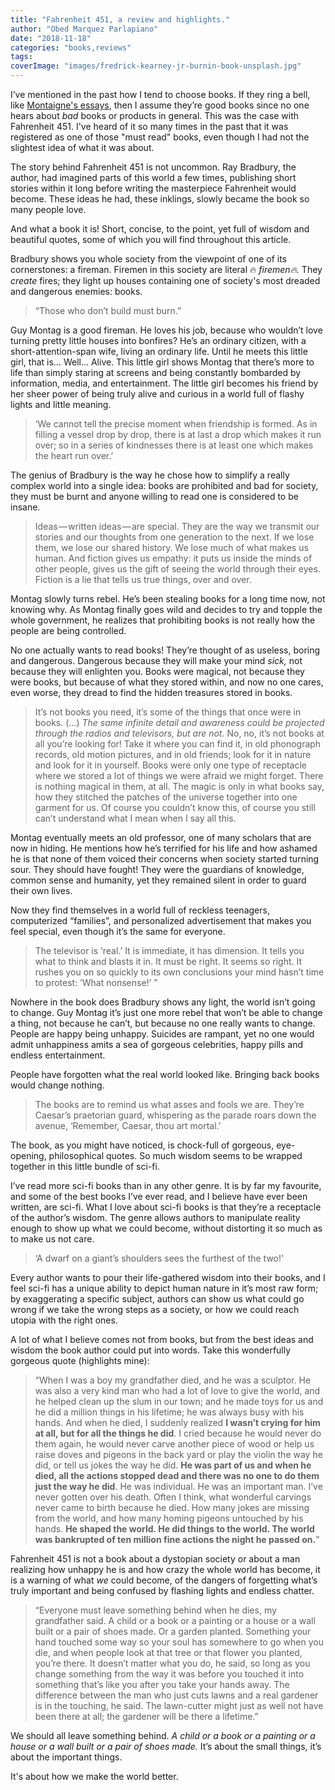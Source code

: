 ```yaml
---
title: "Fahrenheit 451, a review and highlights."
author: "Obed Marquez Parlapiano"
date: "2018-11-18"
categories: "books,reviews"
tags:
coverImage: "images/fredrick-kearney-jr-burnin-book-unsplash.jpg"
---
```


I’ve mentioned in the past how I tend to choose books. If they ring a bell, like [Montaigne's essays](https://obedparla.com/books/reviews/the-casual-exacerbating-philosophy-of-montaigne/), then I assume they’re good books since no one hears about _bad_ books or products in general. This was the case with Fahrenheit 451. I've heard of it so many times in the past that it was registered as one of those "must read" books, even though I had not the slightest idea of what it was about.

The story behind Fahrenheit 451 is not uncommon. Ray Bradbury, the author, had imagined parts of this world a few times, publishing short stories within it long before writing the masterpiece Fahrenheit would become. These ideas he had, these inklings, slowly became the book so many people love.

And what a book it is! Short, concise, to the point, yet full of wisdom and beautiful quotes, some of which you will find throughout this article.

Bradbury shows you whole society from the viewpoint of one of its cornerstones: a fireman. Firemen in this society are literal 🔥 _firemen🔥._ They _create_ fires; they light up houses containing one of society's most dreaded and dangerous enemies: books.

> “Those who don’t build must burn.”

Guy Montag is a good fireman. He loves his job, because who wouldn’t love turning pretty little houses into bonfires? He’s an ordinary citizen, with a short-attention-span wife, living an ordinary life. Until he meets this little girl, that is… Well... Alive. This little girl shows Montag that there’s more to life than simply staring at screens and being constantly bombarded by information, media, and entertainment. The little girl becomes his friend by her sheer power of being truly alive and curious in a world full of flashy lights and little meaning.

> ‘We cannot tell the precise moment when friendship is formed. As in filling a vessel drop by drop, there is at last a drop which makes it run over; so in a series of kindnesses there is at least one which makes the heart run over.’

The genius of Bradbury is the way he chose how to simplify a really complex world into a single idea: books are prohibited and bad for society, they must be burnt and anyone willing to read one is considered to be insane.

> Ideas — written ideas — are special. They are the way we transmit our stories and our thoughts from one generation to the next. If we lose them, we lose our shared history. We lose much of what makes us human. And fiction gives us empathy: it puts us inside the minds of other people, gives us the gift of seeing the world through their eyes. Fiction is a lie that tells us true things, over and over.

Montag slowly turns rebel. He’s been stealing books for a long time now, not knowing why. As Montag finally goes wild and decides to try and topple the whole government, he realizes that prohibiting books is not really how the people are being controlled.

No one actually wants to read books! They’re thought of as useless, boring and dangerous. Dangerous because they will make your mind _sick,_ not because they will enlighten you. Books were magical, not because they were books, but because of what they stored within, and now no one cares, even worse, they dread to find the hidden treasures stored in books.

> It’s not books you need, it’s some of the things that once were in books. (…) _The same infinite detail and awareness could be projected through the radios and televisors, but are not._ No, no, it’s not books at all you’re looking for! Take it where you can find it, in old phonograph records, old motion pictures, and in old friends; look for it in nature and look for it in yourself. Books were only one type of receptacle where we stored a lot of things we were afraid we might forget. There is nothing magical in them, at all. The magic is only in what books say, how they stitched the patches of the universe together into one garment for us. Of course you couldn’t know this, of course you still can’t understand what I mean when I say all this.

Montag eventually meets an old professor, one of many scholars that are now in hiding. He mentions how he’s terrified for his life and how ashamed he is that none of them voiced their concerns when society started turning sour. They should have fought! They were the guardians of knowledge, common sense and humanity, yet they remained silent in order to guard their own lives.

Now they find themselves in a world full of reckless teenagers, computerized “families”, and personalized advertisement that makes you feel special, even though it’s the same for everyone.

> The televisor is ‘real.’ It is immediate, it has dimension. It tells you what to think and blasts it in. It must be right. It seems so right. It rushes you on so quickly to its own conclusions your mind hasn’t time to protest: ‘What nonsense!’ ”

Nowhere in the book does Bradbury shows any light, the world isn’t going to change. Guy Montag it’s just one more rebel that won’t be able to change a thing, not because he can’t, but because no one really wants to change. People are happy being unhappy. Suicides are rampant, yet no one would admit unhappiness amits a sea of gorgeous celebrities, happy pills and endless entertainment.

People have forgotten what the real world looked like. Bringing back books would change nothing.

> The books are to remind us what asses and fools we are. They’re Caesar’s praetorian guard, whispering as the parade roars down the avenue, ‘Remember, Caesar, thou art mortal.’

The book, as you might have noticed, is chock-full of gorgeous, eye-opening, philosophical quotes. So much wisdom seems to be wrapped together in this little bundle of sci-fi.

I’ve read more sci-fi books than in any other genre. It is by far my favourite, and some of the best books I’ve ever read, and I believe have ever been written, are sci-fi. What I love about sci-fi books is that they’re a receptacle of the author’s wisdom. The genre allows authors to manipulate reality enough to show up what we could become, without distorting it so much as to make us not care.

> ‘A dwarf on a giant’s shoulders sees the furthest of the two!’

Every author wants to pour their life-gathered wisdom into their books, and I feel sci-fi has a unique ability to depict human nature in it’s most raw form; by exaggerating a specific subject, authors can show us what could go wrong if we take the wrong steps as a society, or how we could reach utopia with the right ones.

A lot of what I believe comes not from books, but from the best ideas and wisdom the book author could put into words. Take this wonderfully gorgeous quote (highlights mine):

> “When I was a boy my grandfather died, and he was a sculptor. He was also a very kind man who had a lot of love to give the world, and he helped clean up the slum in our town; and he made toys for us and he did a million things in his lifetime; he was always busy with his hands. And when he died, I suddenly realized **I wasn’t crying for him at all, but for all the things he did**. I cried because he would never do them again, he would never carve another piece of wood or help us raise doves and pigeons in the back yard or play the violin the way he did, or tell us jokes the way he did. **He was part of us and when he died, all the actions stopped dead and there was no one to do them just the way he did**. He was individual. He was an important man. I’ve never gotten over his death. Often I think, what wonderful carvings never came to birth because he died. How many jokes are missing from the world, and how many homing pigeons untouched by his hands. **He shaped the world. He did things to the world. The world was bankrupted of ten million fine actions the night he passed on.**”

Fahrenheit 451 is not a book about a dystopian society or about a man realizing how unhappy he is and how crazy the whole world has become, it is a warning of what _we_ could become, of the dangers of forgetting what’s truly important and being confused by flashing lights and endless chatter.

> “Everyone must leave something behind when he dies, my grandfather said. A child or a book or a painting or a house or a wall built or a pair of shoes made. Or a garden planted. Something your hand touched some way so your soul has somewhere to go when you die, and when people look at that tree or that flower you planted, you’re there. It doesn’t matter what you do, he said, so long as you change something from the way it was before you touched it into something that’s like you after you take your hands away. The difference between the man who just cuts lawns and a real gardener is in the touching, he said. The lawn-cutter might just as well not have been there at all; the gardener will be there a lifetime.”

We should all leave something behind. _A child or a book or a painting or a house or a wall built or a pair of shoes made._ It’s about the small things, it’s about the important things.

It's about how we make the world better.
